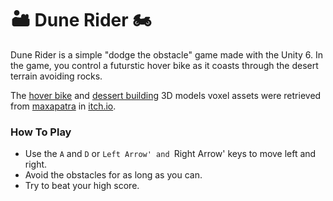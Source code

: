 # 🏜️ Dune Rider 🏍️
Dune Rider is a simple "dodge the obstacle" game made with the Unity 6. In the game, you control a futurstic hover bike as it coasts through the desert terrain avoiding rocks.

The [hover bike](https://maxparata.itch.io/hover-bike) and [dessert building](https://maxparata.itch.io/voxel-desert-town) 3D models voxel assets were retrieved from [maxapatra](https://maxparata.itch.io/) in [itch.io](https://itch.io/).

### How To Play
- Use the `A` and `D` or `Left Arrow' and `Right Arrow' keys to move left and right.
- Avoid the obstacles for as long as you can.
- Try to beat your high score.


 
